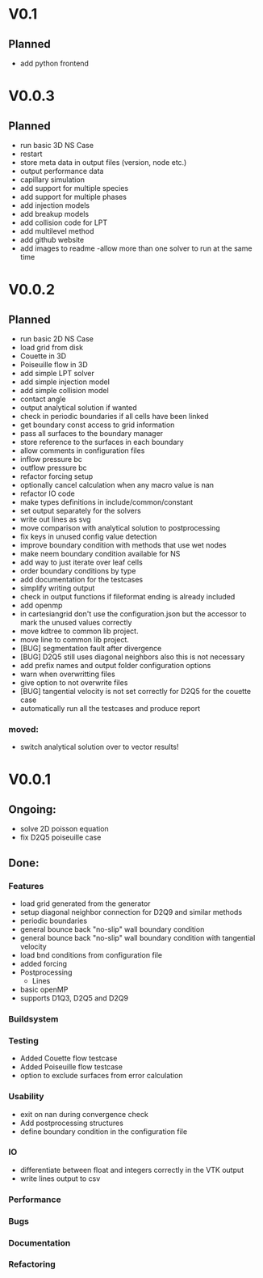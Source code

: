 # V0.1
## Planned
- add python frontend

# V0.0.3
## Planned
- run basic 3D NS Case
- restart
- store meta data in output files (version, node etc.)
- output performance data
- capillary simulation
- add support for multiple species
- add support for multiple phases
- add injection models
- add breakup models
- add collision code for LPT
- add multilevel method
- add github website
- add images to readme
-allow more than one solver to run at the same time

# V0.0.2
## Planned
- run basic 2D NS Case
- load grid from disk
- Couette in 3D
- Poiseuille flow in 3D
- add simple LPT solver
- add simple injection model
- add simple collision model
- contact angle
- output analytical solution if wanted
- check in periodic boundaries if all cells have been linked
- get boundary const access to grid information
- pass all surfaces to the boundary manager
- store reference to the surfaces in each boundary
- allow comments in configuration files
- inflow pressure bc
- outflow pressure bc
- refactor forcing setup
- optionally cancel calculation when any macro value is nan
- refactor IO code
- make types definitions in include/common/constant
- set output separately for the solvers
- write out lines as svg
- move comparison with analytical solution to postprocessing
- fix keys in unused config value detection
- improve boundary condition with methods that use wet nodes
- make neem boundary condition available for NS
- add way to just iterate over leaf cells
- order boundary conditions by type
- add documentation for the testcases
- simplify writing output
- check in output functions if fileformat ending is already included
- add openmp
- in cartesiangrid don't use the configuration.json but the accessor to mark the unused values correctly
- move kdtree to common lib project.
- move line to common lib project.
- [BUG] segmentation fault after divergence
- [BUG] D2Q5 still uses diagonal neighbors also this is not necessary
- add prefix names and output folder configuration options
- warn when overwritting files
- give option to not overwrite files
- [BUG] tangential velocity is not set correctly for D2Q5 for the couette case
- automatically run all the testcases and produce report

### moved:
- switch analytical solution over to vector results!


# V0.0.1
## Ongoing:

- solve 2D poisson equation
- fix D2Q5 poiseuille case

## Done:
### Features
- load grid generated from the generator
- setup diagonal neighbor connection for D2Q9 and similar methods
- periodic boundaries
- general bounce back "no-slip" wall boundary condition
- general bounce back "no-slip" wall boundary condition with tangential velocity
- load bnd conditions from configuration file
- added forcing
- Postprocessing
  - Lines
- basic openMP
- supports D1Q3, D2Q5 and D2Q9

### Buildsystem

### Testing
- Added Couette flow testcase
- Added Poiseuille flow testcase
- option to exclude surfaces from error calculation

### Usability
- exit on nan during convergence check
- Add postprocessing structures
- define boundary condition in the configuration file

### IO
- differentiate between float and integers correctly in the VTK output
- write lines output to csv

### Performance

### Bugs

### Documentation

### Refactoring
